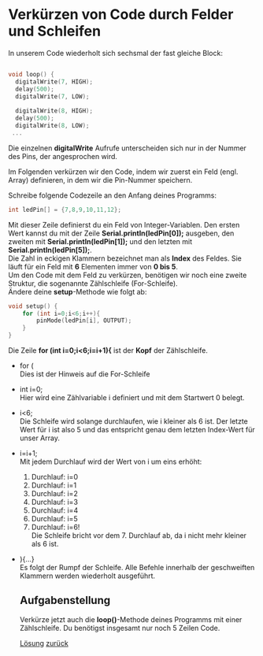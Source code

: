  <link rel="stylesheet" href="https://hi2272.github.io/StyleMD.css">

# Verkürzen von Code durch Felder und Schleifen

In unserem Code wiederholt sich sechsmal der fast gleiche Block:
```C++

void loop() {
  digitalWrite(7, HIGH);
  delay(500);
  digitalWrite(7, LOW);
 
  digitalWrite(8, HIGH);
  delay(500);
  digitalWrite(8, LOW);
 ...
```
Die einzelnen **digitalWrite** Aufrufe unterscheiden sich nur in der Nummer des Pins, der angesprochen wird.  

Im Folgenden verkürzen wir den Code, indem wir zuerst ein Feld (engl. Array) definieren, in dem wir die Pin-Nummer speichern.

Schreibe folgende Codezeile an den Anfang deines Programms:
```C++
int ledPin[] = {7,8,9,10,11,12};
```
Mit dieser Zeile definierst du ein Feld von Integer-Variablen. Den ersten Wert kannst du mit der Zeile **Serial.println(ledPin[0]);** ausgeben, den zweiten mit **Serial.println(ledPin[1]);** und den letzten mit **Serial.println(ledPin[5]);**.  
Die Zahl in eckigen Klammern bezeichnet man als **Index** des Feldes. Sie läuft für ein Feld mit **6** Elementen immer von **0 bis 5**.  
Um den Code mit dem Feld zu verkürzen, benötigen wir noch eine zweite Struktur, die sogenannte Zählschleife (For-Schleife).   
Ändere deine **setup**-Methode wie folgt ab:
```C++
void setup() {
    for (int i=0;i<6;i++){
        pinMode(ledPin[i], OUTPUT);
    }
}
```
Die Zeile **for (int i=0;i<6;i=i+1){** ist der **Kopf** der Zählschleife.  
- for (   
    Dies ist der Hinweis auf die For-Schleife
- int i=0;  
Hier wird eine Zählvariable i definiert und mit dem Startwert 0 belegt.  
- i<6;  
  Die Schleife wird solange durchlaufen, wie i kleiner als 6 ist. Der letzte Wert für i ist also 5 und das entspricht genau dem letzten Index-Wert für unser Array.
- i=i+1;  
  Mit jedem Durchlauf wird der Wert von i um eins erhöht:  
  1. Durchlauf: i=0
  2. Durchlauf: i=1
  3. Durchlauf: i=2
  4. Durchlauf: i=3
  5. Durchlauf: i=4
  6. Durchlauf: i=5
  7. Durchlauf: i=6!  
  Die Schleife bricht vor dem 7. Durchlauf ab, da i nicht mehr kleiner als 6 ist.
- ){...}  
  Es folgt der Rumpf der Schleife. Alle Befehle innerhalb der geschweiften Klammern werden wiederholt ausgeführt.  
  ## Aufgabenstellung
  Verkürze jetzt auch die **loop()**-Methode deines Programms mit einer Zählschleife. Du benötigst insgesamt nur noch 5 Zeilen Code.  

  [Lösung](loesung2.html)
  [zurück](index.html)



   
    

